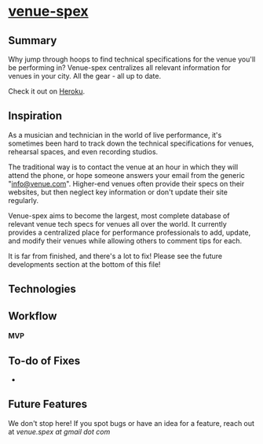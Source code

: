 # [venue-spex](https://venue-spex.herokuapp.com/)

## Summary
Why jump through hoops to find technical specifications for the venue you'll be performing in? Venue-spex centralizes all relevant information for venues in your city. All the gear - all up to date.

Check it out on [Heroku](https://venue-spex.herokuapp.com/).

## Inspiration
As a musician and technician in the world of live performance, it's sometimes been hard to track down the technical specifications for venues, rehearsal spaces, and even recording studios. 

The traditional way is to contact the venue at an hour in which they will attend the phone, or hope someone answers your email from the generic "info@venue.com". Higher-end venues often provide their specs on their websites, but then neglect key information or don't update their site regularly.

Venue-spex aims to become the largest, most complete database of relevant venue tech specs for venues all over the world. It currently provides a centralized place for performance professionals to add, update, and modify their venues while allowing others to comment tips for each.

It is far from finished, and there's a lot to fix! Please see the future developments section at the bottom of this file!



## Technologies

## Workflow
#### MVP

## To-do of Fixes
- 

## Future Features
We don't stop here! If you spot bugs or have an idea for a feature, reach out at <em>venue.spex at gmail dot com</em>
